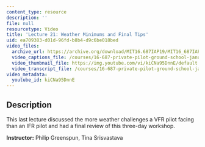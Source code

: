 ```yaml
---
content_type: resource
description: ''
file: null
resourcetype: Video
title: 'Lecture 21: Weather Minimums and Final Tips'
uid: ea709383-d01d-96fd-b8b4-d9c6be018bed
video_files:
  archive_url: https://archive.org/download/MIT16.687IAP19/MIT16_687IAP19_lec21_300k.mp4
  video_captions_file: /courses/16-687-private-pilot-ground-school-january-iap-2019/38e697c7b09659849e2478ee86f1fd3c_kiCNa95DnnE.vtt
  video_thumbnail_file: https://img.youtube.com/vi/kiCNa95DnnE/default.jpg
  video_transcript_file: /courses/16-687-private-pilot-ground-school-january-iap-2019/5349fc9adc74f0a50dcc4d838440cf6f_kiCNa95DnnE.pdf
video_metadata:
  youtube_id: kiCNa95DnnE
---
```


Description
-----------

This last lecture discussed the more weather challenges a VFR pilot facing than an IFR pilot and had a final review of this three-day workshop.

**Instructor:** Philip Greenspun, Tina Srisvastava